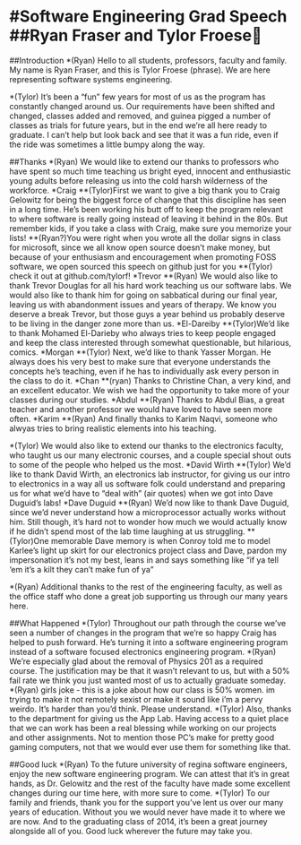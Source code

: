 #Software Engineering Grad Speech
##Ryan Fraser and Tylor Froese
=================================================

##Introduction 
*(Ryan) Hello to all students, professors, faculty and family. My name is Ryan Fraser, and this is Tylor Froese (phrase). We are here representing software systems engineering.

*(Tylor) It’s been a “fun” few years for most of us as the program has constantly changed around us. Our requirements have been shifted and changed, classes added and removed, and guinea pigged a number of classes as trials for future years, but in the end we’re all here ready to graduate. I can’t help but look back and see that it was a fun ride, even if the ride was sometimes a little bumpy along the way.

##Thanks
*(Ryan) We would like to extend our thanks to professors who have spent so much time teaching us bright eyed, innocent and enthusiastic young adults before releasing us into the cold harsh wilderness of the workforce.
*Craig
**(Tylor)First we want to give a big thank you to Craig Gelowitz for being the biggest force of change that this discipline has seen in a long time. He’s been working his butt off to keep the program relevant to where software is really going instead of leaving it behind in the 80s. But remember kids, if you take a class with Craig, make sure you memorize your lists! 
**(Ryan?)You were right when you wrote all the dollar signs in class for microsoft, since we all know open source doesn’t make money, but because of your enthusiasm and encouragement when promoting FOSS software, we open sourced this speech on github just for you
**(Tylor) check it out at github.com/tylorf!
*Trevor
**(Ryan) We would also like to thank Trevor Douglas for all his hard work teaching us our software labs. We would also like to thank him for going on sabbatical during our final year, leaving us with abandonment issues and years of therapy. We know you deserve a break Trevor, but those guys a year behind us probably deserve to be living in the danger zone more than us.
*El-Dareiby
**(Tylor)We’d like to thank Mohamed El-Darieby who always tries to keep people engaged and keep the class interested through somewhat questionable, but hilarious, comics.
*Morgan
**(Tylor) Next, we’d like to thank Yasser Morgan. He always does his very best to make sure that everyone understands the concepts he’s teaching, even if he has to individually ask every person in the class to do it.
*Chan
**(ryan) Thanks to Christine Chan, a very kind, and an excellent educator. We wish we had the opportunity to take more of your classes during our studies.
*Abdul
**(Ryan) Thanks to Abdul Bias, a great teacher and another professor we would have loved to have seen more often.
*Karim
**(Ryan) And finally thanks to Karim Naqvi, someone who alwyas tries to bring realistic elements into his teaching.

*(Tylor) We would also like to extend our thanks to the electronics faculty, who taught us our many electronic courses, and a couple special shout outs to some of the people who helped us the most.
*David Wirth
**(Tylor) We’d like to thank David Wirth, an electronics lab instructor, for giving us our intro to electronics in a way all us software folk could understand and preparing us for what we’d have to “deal with” (air quotes)  when we got into Dave Duguid’s labs!
*Dave Duguid 
**(Ryan) We’d now like to thank Dave Duguid, since we’d never understand how a microprocessor actually works without him. Still though, it’s hard not to wonder how much we would actually know if he didn’t spend most of the lab time laughing at us struggling.
**(Tylor)One memorable Dave memory is when Conroy told me to model Karlee’s light up skirt for our electronics project class and Dave, pardon my impersonation it’s not my best, leans in and says something like “if ya tell ‘em it’s a kilt they can’t make fun of ya”

*(Ryan) Additional thanks to the rest of the engineering faculty, as well as the office staff who done a great job supporting us through our many years here.

##What Happened
*(Tylor) Throughout our path through the course we’ve seen a number of changes in the program that we’re so happy Craig has helped to push forward. He’s turning it into a software engineering program instead of a software focused electronics engineering program. 
*(Ryan) We’re especially glad about the removal of Physics 201 as a required course. The justification may be that it wasn’t relevant to us, but with a 50% fail rate we think you just wanted most of us to actually graduate someday.
*(Ryan) girls joke - this is a joke about how our class is 50% women. im trying to make it not remotely sexist or make it sound like i’m a pervy weirdo. It’s harder than you’d think. Please understand.
*(Tylor) Also, thanks to the department for giving us the App Lab. Having access to a quiet place that we can work has been a real blessing while working on our projects and other assignments. Not to mention those PC’s make for pretty good gaming computers, not that we would ever use them for something like that.

##Good luck
*(Ryan) To the future university of regina software engineers, enjoy the new software engineering program. We can attest that it’s in great hands, as Dr. Gelowitz and the rest of the faculty have made some excellent changes during our time here, with more sure to come. 
*(Tylor) To our family and friends, thank you for the support you’ve lent us over our many years of education. Without you we would never have made it to where we are now. And to the graduating class of 2014, it’s been a great journey alongside all of you. Good luck wherever the future may take you.

